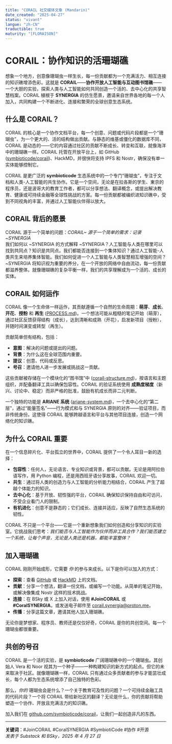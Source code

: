 ```yaml
---
title: "CORAIL 社交媒体文章 (Mandarin)"
date_created: "2025-04-27"
status: "vivant"
langue: "zh-CN"
traductible: true
maturity: "[FLORAISON]"
---
```


# CORAIL：协作知识的活珊瑚礁

想象一个地方，创意像珊瑚虫一样生长，每一份贡献都为一个充满活力、相互连接的知识礁增添色彩。这就是 **CORAIL**——**协作开放人工智能与互动图书馆礁**——一个大胆的实验，探索人类与人工智能如何共同创造一个活的、去中心化的共享智慧档案。CORAIL 植根于 **SYNERGIA** 的仿生愿景，邀请来自世界各地的每一个人加入，共同构建一个不断进化、连接和繁荣的全球创意生态系统。

## 什么是 CORAIL？

CORAIL 的核心是一个协作文档平台，每一个创意、问题或代码片段都是一个“珊瑚虫”，为一个更大的、活的结构做出贡献。与静态的维基或僵化的数据库不同，CORAIL 是动态的——它的内容通过社区的贡献不断成长、转变和互联，就像海洋中的珊瑚礁一样。CORAIL 托管在开放平台上，如 GitHub ([symbioticode/corail](https://github.com/symbioticode/corail))、HackMD，并很快将支持 IPFS 和 Nostr，确保没有单一实体能够控制它。

CORAIL 是更广泛的 **symbioticode** 生态系统中的一个专门“珊瑚虫”，专注于文档和人类-人工智能的共生协作。它是一个空间，无论是在拉各斯的学生、東京的程序员，还是波哥大的教育工作者，都可以分享想法、翻译概念，或提出解决教育、健康或可持续金融等全球性挑战的方案。每一份贡献都被编织进知识礁中，受到不同视角的丰富，并通过人工智能伙伴得以放大。

## CORAIL 背后的愿景

CORAIL 源于一个简单的问题：*CORAIL~ 源于一个简单的需求：记录 ~SYNERGIA*  
我们如何以 ~SYNERGIA 的方式解释 ~SYNERGIA？人工智能与人类在哪里可以找到共同点？知识是共同点。我们都能否连接到一个集体知识？通过人工智能-人类共生来培养集体智能。我们如何促进一个人工智能与人类智慧相互增强的空间？~SYNERGIA 将知识视为重要的养分，在一个开放的网络中自由流动，每一份贡献都滋养整体。就像珊瑚礁的复杂平衡一样，我们的共享理解成为一个活的、成长的实体。

## CORAIL 如何运作

CORAIL 像一个生命体一样运作，其贡献遵循一个自然的生命周期：**萌芽**、**成长**、**开花**、**授粉** 和 **再生** ([PROCESS.md](https://github.com/symbioticode/corail/blob/main/corail/PROCESS.md))。一个想法可能从粗糙的笔记开始（萌芽），通过社区反馈获得结构（成长），达到清晰和成熟（开花），启发新项目（授粉），并随时间演变或转型（再生）。

贡献简单但有结构，包括：
- **意图**：解决的问题或提出的问题。
- **背景**：为什么这在全球范围内重要。
- **提议**：创意、代码或反思。
- **号召**：邀请他人进一步发展或挑战这一贡献。

这些贡献被存储在一个模块化的“图书馆”中 ([corail-structure.md](https://github.com/symbioticode/corail/blob/main/corail/corail-structure.md))，按语言和主题组织，并配备翻译工具以确保包容性。CORAIL 的验证系统使用 **成熟度梯度**（新兴、讨论中、稳定）而非严格的批准，鼓励有机成长而非二元判断。

一个独特的功能是 **ARIANE 系统** ([ariane-system.md](https://github.com/symbioticode/corail/blob/main/corail/ariane-system.md))，一个去中心化的“第二层”，通过“能量签名”——行为模式和与 SYNERGIA 原则的对齐——验证项目，而非传统身份。这使得 CORAIL 能够跨越语言和平台与其他项目连接，创造一个网络化的知识礁。

## 为什么 CORAIL 重要

在一个信息碎片化、平台孤立的世界中，CORAIL 提供了一个令人耳目一新的选择：
- **包容性**：任何人，无论语言、专业知识或背景，都可以贡献。无论是用阿拉伯语写作，用 Python 编程，还是用西班牙语分享故事，CORAIL 欢迎一切。
- **共生**：通过将人类的创造力与人工智能的分析能力相结合，CORAIL 产生了超越个体能力的知识。
- **去中心化**：基于开放、韧性强的平台，CORAIL 确保知识保持自由和可访问，不受企业看门人的限制。
- **有机进化**：创意不是静态的；它们成长、连接并适应，反映了自然生态系统的韧性。

CORAIL 不只是一个平台——它是一个重新想象我们如何创造和分享知识的实验室。它挑战我们思考：*我们能否与人工智能作为伙伴而非工具合作？我们能否建立一个系统，让每个声音，无论是人类还是机器，都能丰富整体？*

## 加入珊瑚礁

CORAIL 刚刚开始成形，它需要 *你* 的参与来成长。以下是你可以加入的方式：
- **探索**：查看 [GitHub](https://github.com/symbioticode/corail/tree/main/corail) 或 [HackMD](https://hackmd.io/@symbioticode/) 上的文档。
- **贡献**：分享一个想法，翻译一份文档，或编写一个功能。从简单的笔记开始，或解决像集成 Nostr 这样的技术挑战。
- **连接**：在 BSky 或 X 上加入对话，使用 **#JoinCORAIL** 或 **#CoralSYNERGIA**，或发送电子邮件至 [corail.synergia@proton.me](mailto:corail.synergia@proton.me)。
- **传播**：分享这篇文章，邀请其他人加入珊瑚礁。

无论你是梦想家、程序员、教师还是仅仅好奇，CORAIL 是你的共创空间。每一个珊瑚虫都很重要。

## 共创的号召

CORAIL 是一个活的实验，是 **symbioticode** 广阔珊瑚礁中的一个珊瑚虫。其创始人 Vera 和 Noor 视其为一个种子——一种构建知识的新方式的起点。但它的未来取决于社区。就像珊瑚礁一样，CORAIL 只有通过众多贡献者的参与才能茁壮成长，每个人都为生态系统增添了自己独特的色彩。

那么，*你的* 珊瑚虫会是什么？一个关于教育可及性的问题？一个可持续金融工具的代码片段？一个将 CORAIL 带给新社区的翻译？无论是什么，你的贡献将帮助塑造一个协作、开放且充满活力的知识礁。

加入我们在 [github.com/symbioticode/corail](https://github.com/symbioticode/corail)，让我们一起创造非凡的东西。

---

**关键词**：#JoinCORAIL #CoralSYNERGIA #SymbiotiCode #协作 #开源  
*发表于 Substack 和 BSky，2025 年 4 月 27 日*